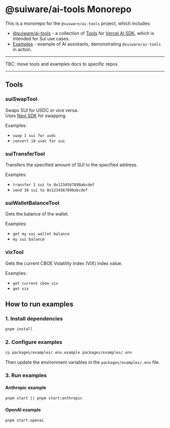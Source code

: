 # @suiware/ai-tools Monorepo

This is a monorepo for the `@suiware/ai-tools` project, which includes:
- [@suiware/ai-tools](packages/tools/README.md) - a collection of [Tools](https://sdk.vercel.ai/docs/foundations/tools) for [Vercel AI SDK](https://sdk.vercel.ai/), which is intended for Sui use cases.
- [Examples](packages/examples/README.md) - example of AI assistants, demonstrating `@suiware/ai-tools` in action.

---

TBC: move tools and examples docs to specific repos

---

## Tools

### suiSwapTool

Swaps SUI for USDC or vice versa.  
Uses [Navi SDK](https://github.com/naviprotocol/navi-sdk) for swapping.

Examples:
- `swap 1 sui for usdc`
- `convert 10 usdc for sui`

### suiTransferTool

Transfers the specified amount of SUI to the specified address.

Examples:
- `transfer 1 sui to 0x1234567890abcdef`
- `send 10 sui to 0x1234567890abcdef`

### suiWalletBalanceTool

Gets the balance of the wallet.

Examples:
- `get my sui wallet balance`
- `my sui balance`

### vixTool

Gets the current CBOE Volatility Index (VIX) index value.

Examples:
- `get current cboe vix`
- `get vix`

## How to run examples

### 1. Install dependencies

```bash
pnpm install
```

### 2. Configure examples

```bash
cp packages/examples/.env.example packages/examples/.env
```

Then update the environment variables in the `packages/examples/.env` file.

### 3. Run examples

#### Anthropic example

```bash
pnpm start || pnpm start:anthropic
```

#### OpenAI example

```bash
pnpm start:openai
```
